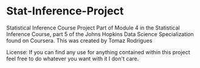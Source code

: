 # Stat-Inference-Project
Statistical Inference Course Project
Part of Module 4 in the Statistical Inference Course, part 5 of the Johns Hopkins Data Science Specialization found on Coursera.
This was created by Tomaz Rodrigues

License:
If you can find any use for anything contained within this project feel free to do whatever you want with it I don't care.
